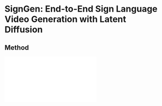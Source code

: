# SignGen: End-to-End Sign Language Video Generation with Latent Diffusion


## Method
![method](pic/framework_10.pdf "method")
